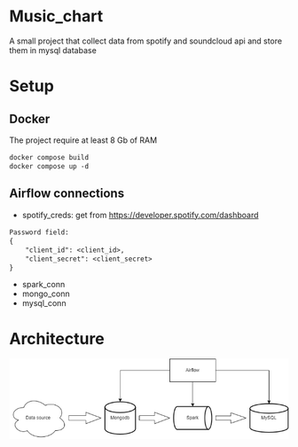 # Music_chart
A small project that collect data from spotify and soundcloud api and store them in mysql database 
# Setup
## Docker
The project require at least 8 Gb of RAM
```
docker compose build
docker compose up -d
```
## Airflow connections
- spotify_creds: get from https://developer.spotify.com/dashboard
```
Password field:
{
    "client_id": <client_id>,
    "client_secret": <client_secret>
}
```
- spark_conn
- mongo_conn
- mysql_conn
# Architecture
![pipeline](./pipeline.png)